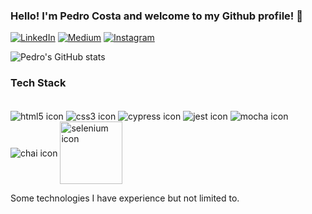 
### Hello! I'm Pedro Costa and welcome to my Github profile! 🐜

[![LinkedIn](https://img.shields.io/badge/LinkedIn-0077B5?style=for-the-badge&logo=linkedin&logoColor=white)](https://www.linkedin.com/in/pedroivc/)
[![Medium](https://img.shields.io/badge/Medium-12100E?style=for-the-badge&logo=medium&logoColor=white)](https://medium.com/@pedrovcosta)
[![Instagram](https://img.shields.io/badge/Instagram-E4405F?style=for-the-badge&logo=instagram&logoColor=white)](https://www.instagram.com/ivcpedro/)

![Pedro's GitHub stats](https://github-readme-stats.vercel.app/api?username=pedroivc&show_icons=true&theme=codeSTACKr)

### Tech Stack

<div style="display:inline-block"><br>
    <img align="center" alt="html5 icon" src="https://img.shields.io/badge/HTML5-E34F26?style=for-the-badge&logo=html5&logoColor=white">
    <img align="center" alt="css3 icon" src="https://img.shields.io/badge/CSS3-1572B6?style=for-the-badge&logo=css3&logoColor=white">
    <img align="center" alt="cypress icon" src="https://www.cypress.io/images/layouts/navbar-brand.svg">
    <img align="center" alt="jest icon" src="https://img.shields.io/badge/Jest-323330?style=for-the-badge&logo=Jest&logoColor=white">
    <img align="center" alt="mocha icon" src="https://img.shields.io/badge/mocha.js-323330?style=for-the-badge&logo=mocha&logoColor=Brown">
    <img align="center" alt="chai icon" src="https://img.shields.io/badge/chai.js-323330?style=for-the-badge&logo=chai&logoColor=red">
    <img width="100px" align="center" alt="selenium icon" src="https://www.selenium.dev/images/selenium_4_logo.png">
</div></br>

Some technologies I have experience but not limited to.
